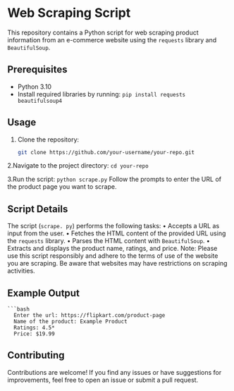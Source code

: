 # Web Scraping Script

This repository contains a Python script for web scraping product information from an e-commerce website using the `requests` library and `BeautifulSoup`.

## Prerequisites

- Python 3.10
- Install required libraries by running: `pip install requests beautifulsoup4`

## Usage

1. Clone the repository:

   ```bash
   git clone https://github.com/your-username/your-repo.git

2.Navigate to the project directory:
   `cd your-repo`

3.Run the script:
  `python scrape.py`
  Follow the prompts to enter the URL of the product page you want to scrape.

## Script Details
The script (`scrape. py`) performs the following tasks:
  • Accepts a URL as input from the user.
  • Fetches the HTML content of the provided URL using the `requests` library.
  • Parses the HTML content with `BeautifulSoup`.
  • Extracts and displays the product name, ratings, and price.
Note: Please use this script responsibly and adhere to the terms of use of the website you
are scraping. Be aware that websites may have restrictions on scraping activities.

## Example Output
    ```bash
      Enter the url: https://flipkart.com/product-page
      Name of the product: Example Product
      Ratings: 4.5*
      Price: $19.99
## Contributing
  Contributions are welcome! If you find any issues or have suggestions for improvements, feel free to open an issue or submit a pull request.
